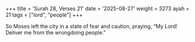 +++
title = 'Surah 28, Verses 21'
date = '2025-08-27'
weight = 3273
ayah = 21
tags = ["lord", "people"]
+++

So Moses left the city in a state of fear and caution, praying, “My Lord! Deliver me from the wrongdoing people.”
